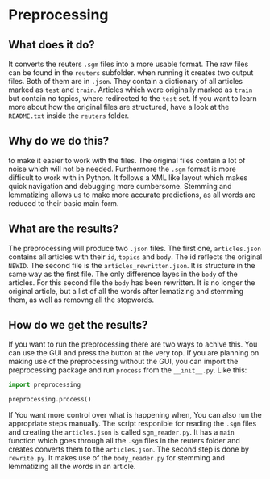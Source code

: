 # Preprocessing

## What does it do?
It converts the reuters `.sgm` files into a more usable format. The raw files can be found in the `reuters` subfolder. when running it creates two output files. Both of them are in `.json`. They contain a dictionary of all articles marked as `test` and `train`. Articles which were originally marked as `train` but contain no topics, where redirected to the `test` set. If you want to learn more about how the original files are structured, have a look at the `README.txt` inside the `reuters` folder.

## Why do we do this?
to make it easier to work with the files. The original files contain a lot of noise which will not be needed. Furthermore the `.sgm` format is more difficult to work with in Python. It follows a XML like layout which makes quick navigation and debugging more cumbersome. Stemming and lemmatizing allows us to make more accurate predictions, as all words are reduced to their basic main form. 

## What are the results?
The preprocessing will produce two `.json` files. The first one, `articles.json` contains all articles with their `id`, `topics` and `body`. The id reflects the original `NEWID`. The second file is the `articles_rewritten.json`. It is structure in the same way as the first file. The only difference layes in the `body` of the articles. For this second file the `body` has been rewritten. It is no longer the original article, but a list of all the words after lematizing and stemming them, as well as removng all the stopwords.

## How do we get the results?
If you want to run the preprocessing there are two ways to achive this. You can use the GUI and press the button at the very top. If you are planning on making use of the preprocessing without the GUI, you can import the preprocessing package and run `process` from the `__init__.py`. Like this:
```python
import preprocessing

preprocessing.process()
```
If You want more control over what is happening when, You can also run the appropriate steps manually. The script responible for reading the `.sgm` files and creating the `articles.json` is called `sgm_reader.py`. It has a `main` function which goes through all the `.sgm` files in the reuters folder and creates converts them to the `articles.json`. The second step is done by `rewrite.py`. It makes use of the `body_reader.py` for stemming and lemmatizing all the words in an article. 